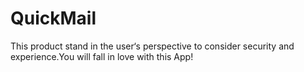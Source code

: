 # QuickMail
This product stand in the user‘s perspective to consider security and experience.You will fall in love with this App!
